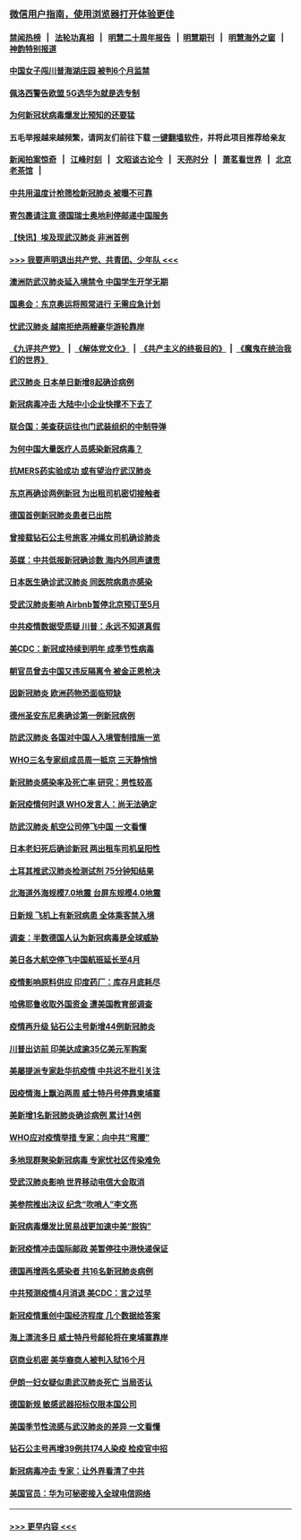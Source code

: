 ### [微信用户指南，使用浏览器打开体验更佳](https://github.com/gfw-breaker/banned-news1/blob/master/indexes/wechat-guide.md?t=0)
#### [禁闻热榜](热点新闻.md?t=0)  &nbsp;&nbsp;|&nbsp;&nbsp; [法轮功真相](https://github.com/gfw-breaker/truth/blob/master/README.md?t=0) &nbsp;&nbsp;|&nbsp;&nbsp; [明慧二十周年报告](https://github.com/gfw-breaker/mh-reports/blob/master/README.md?t=0) &nbsp;&nbsp;|&nbsp;&nbsp;[明慧期刊](https://github.com/gfw-breaker/mh-qikan) &nbsp;&nbsp;|&nbsp;&nbsp; [明慧海外之窗](https://github.com/gfw-breaker/mh-news/blob/master/README.md?t=0) &nbsp;&nbsp;|&nbsp;&nbsp; [神韵特别报道](https://github.com/gfw-breaker/mh-news/blob/master/shenyun.md?t=0)
#### [中国女子闯川普海湖庄园 被判6个月监禁](../pages/nsc418/n11869919.md?t=02150733) 
#### [佩洛西警告欧盟 5G选华为就是选专制](../pages/nsc418/n11869898.md?t=02150733) 
#### [为何新冠状病毒爆发比预知的还要猛](../pages/nsc418/n11869828.md?t=02150733) 
#### 五毛举报越来越频繁，请网友们前往下载 [一键翻墙软件](https://github.com/gfw-breaker/ssr-accounts)，并将此项目推荐给亲友
#### [新闻拍案惊奇](https://github.com/gfw-breaker/banned-news1/blob/master/pages/link4.md) &nbsp;&nbsp;|&nbsp;&nbsp; [江峰时刻](https://github.com/gfw-breaker/banned-news1/blob/master/pages/link4.md) &nbsp;&nbsp;|&nbsp;&nbsp; [文昭谈古论今](https://github.com/gfw-breaker/banned-news1/blob/master/pages/link4.md) &nbsp;&nbsp;|&nbsp;&nbsp; [天亮时分](https://github.com/gfw-breaker/banned-news1/blob/master/pages/link4.md) &nbsp;&nbsp;|&nbsp;&nbsp; [萧茗看世界](https://github.com/gfw-breaker/banned-news1/blob/master/pages/link4.md) &nbsp;&nbsp;|&nbsp;&nbsp; [北京老茶馆](https://github.com/gfw-breaker/banned-news1/blob/master/pages/link4.md) &nbsp;&nbsp;|&nbsp;&nbsp; 
#### [中共用温度计枪筛检新冠肺炎 被曝不可靠](../pages/nsc418/n11869707.md?t=02150733) 
#### [寄包裹请注意 德国瑞士奥地利停邮递中国服务](../pages/nsc418/n11869727.md?t=02150733) 
#### [【快讯】埃及现武汉肺炎 非洲首例](../pages/nsc418/n11869766.md?t=02150733) 
#### [>>> 我要声明退出共产党、共青团、少年队 <<<](https://github.com/begood0513/goodnews/blob/master/quit/letter.md) 
#### [澳洲防武汉肺炎延入境禁令 中国学生开学无期](../pages/nsc418/n11869546.md?t=02150733) 
#### [国奥会：东京奥运将照常进行 无需应急计划](../pages/nsc418/n11869422.md?t=02150733) 
#### [忧武汉肺炎 越南拒绝两艘豪华游轮靠岸](../pages/nsc418/n11867444.md?t=02150733) 
#### [《九评共产党》](https://github.com/begood0513/9ping.md/blob/master/README.md) &nbsp;|&nbsp; [《解体党文化》](../../../../jtdwh.md/blob/master/README.md)  &nbsp;|&nbsp; [《共产主义的终极目的》](../../../../gczydzjmd.md/blob/master/README.md) &nbsp;|&nbsp; [《魔鬼在统治我们的世界》](../../../../mgztzwmdsj.md/blob/master/README.md) 
#### [武汉肺炎 日本单日新增8起确诊病例](../pages/nsc418/n11869272.md?t=02150733) 
#### [新冠病毒冲击 大陆中小企业快撑不下去了](../pages/nsc418/n11869259.md?t=02150733) 
#### [联合国：美查获运往也门武装组织的中制导弹](../pages/nsc418/n11868677.md?t=02150733) 
#### [为何中国大量医疗人员感染新冠病毒？](../pages/nsc418/n11869001.md?t=02150733) 
#### [抗MERS药实验成功 或有望治疗武汉肺炎](../pages/nsc418/n11868912.md?t=02150733) 
#### [东京再确诊两例新冠 为出租司机密切接触者](../pages/nsc418/n11868770.md?t=02150733) 
#### [德国首例新冠肺炎患者已出院](../pages/nsc418/n11868714.md?t=02150733) 
#### [曾接载钻石公主号旅客 冲绳女司机确诊肺炎](../pages/nsc418/n11868610.md?t=02150733) 
#### [英媒：中共低报新冠确诊数 海内外同声谴责](../pages/nsc418/n11867421.md?t=02150733) 
#### [日本医生确诊武汉肺炎 同医院病患亦感染](../pages/nsc418/n11867779.md?t=02150733) 
#### [受武汉肺炎影响 Airbnb暂停北京预订至5月](../pages/nsc418/n11867428.md?t=02150733) 
#### [中共疫情数据受质疑 川普：永远不知道真假](../pages/nsc418/n11867195.md?t=02150733) 
#### [美CDC：新冠或持续到明年 成季节性病毒](../pages/nsc418/n11867279.md?t=02150733) 
#### [朝官员曾去中国又违反隔离令 被金正恩枪决](../pages/nsc418/n11867087.md?t=02150733) 
#### [因新冠肺炎 欧洲药物恐面临短缺](../pages/nsc418/n11867036.md?t=02150733) 
#### [德州圣安东尼奥确诊第一例新冠病例](../pages/nsc418/n11867194.md?t=02150733) 
#### [防武汉肺炎 各国对中国人入境管制措施一览](../pages/nsc418/n11838726.md?t=02150733) 
#### [WHO三名专家组成员周一抵京 三天静悄悄](../pages/nsc418/n11866947.md?t=02150733) 
#### [新冠肺炎感染率及死亡率 研究：男性较高](../pages/nsc418/n11866956.md?t=02150733) 
#### [新冠疫情何时退 WHO发言人：尚无法确定](../pages/nsc418/n11866864.md?t=02150733) 
#### [防武汉肺炎 航空公司停飞中国 一文看懂](../pages/nsc418/n11866800.md?t=02150733) 
#### [日本老妇死后确诊新冠 两出租车司机呈阳性](../pages/nsc418/n11866755.md?t=02150733) 
#### [土耳其推武汉肺炎检测试剂 75分钟知结果](../pages/nsc418/n11866520.md?t=02150733) 
#### [北海道外海规模7.0地震 台屏东规模4.0地震](../pages/nsc418/n11866262.md?t=02150733) 
#### [日新规 飞机上有新冠病患 全体乘客禁入境](../pages/nsc418/n11866233.md?t=02150733) 
#### [调查：半数德国人认为新冠病毒是全球威胁](../pages/nsc418/n11866687.md?t=02150733) 
#### [美日各大航空停飞中国航班延长至4月](../pages/nsc418/n11865980.md?t=02150733) 
#### [疫情影响原料供应 印度药厂：库存月底耗尽](../pages/nsc418/n11865151.md?t=02150733) 
#### [哈佛耶鲁收取外国资金 遭美国教育部调查](../pages/nsc418/n11864950.md?t=02150733) 
#### [疫情再升级 钻石公主号新增44例新冠肺炎](../pages/nsc418/n11865033.md?t=02150733) 
#### [川普出访前 印美达成逾35亿美元军购案](../pages/nsc418/n11865444.md?t=02150733) 
#### [美屡提派专家赴华抗疫情 中共迟不批引关注](../pages/nsc418/n11864719.md?t=02150733) 
#### [因疫情海上飘泊两周 威士特丹号停靠柬埔寨](../pages/nsc418/n11865007.md?t=02150733) 
#### [美新增1名新冠肺炎确诊病例 累计14例](../pages/nsc418/n11864893.md?t=02150733) 
#### [WHO应对疫情举措 专家：向中共“弯腰”](../pages/nsc418/n11864727.md?t=02150733) 
#### [多地现群聚染新冠病毒 专家忧社区传染难免](../pages/nsc418/n11864715.md?t=02150733) 
#### [受武汉肺炎影响 世界移动电信大会取消](../pages/nsc418/n11864629.md?t=02150733) 
#### [美参院推出决议 纪念“吹哨人”李文亮](../pages/nsc418/n11863852.md?t=02150733) 
#### [新冠病毒爆发比贸易战更加速中美“脱钩”](../pages/nsc418/n11864470.md?t=02150733) 
#### [新冠疫情冲击国际邮政 美暂停往中港快递保证](../pages/nsc418/n11864207.md?t=02150733) 
#### [德国再增两名感染者 共16名新冠肺炎病例](../pages/nsc418/n11864293.md?t=02150733) 
#### [中共预测疫情4月消退 美CDC：言之过早](../pages/nsc418/n11864310.md?t=02150733) 
#### [新冠疫情重创中国经济程度 几个数据给答案](../pages/nsc418/n11864203.md?t=02150733) 
#### [海上漂流多日 威士特丹号邮轮将在柬埔寨靠岸](../pages/nsc418/n11864029.md?t=02150733) 
#### [窃商业机密 美华裔商人被判入狱16个月](../pages/nsc418/n11863911.md?t=02150733) 
#### [伊朗一妇女疑似患武汉肺炎死亡 当局否认](../pages/nsc418/n11863650.md?t=02150733) 
#### [德国新规 敏感武器招标仅限本国公司](../pages/nsc418/n11863509.md?t=02150733) 
#### [美国季节性流感与武汉肺炎的差异 一文看懂](../pages/nsc418/n11862428.md?t=02150733) 
#### [钻石公主号再增39例共174人染疫 检疫官中招](../pages/nsc418/n11862422.md?t=02150733) 
#### [新冠病毒冲击 专家：让外界看清了中共](../pages/nsc418/n11862280.md?t=02150733) 
#### [美国官员：华为可秘密接入全球电信网络](../pages/nsc418/n11862122.md?t=02150733) 

----
#### [ >>> 更早内容 <<< ](../indexes/nsc418-earlier.md)
